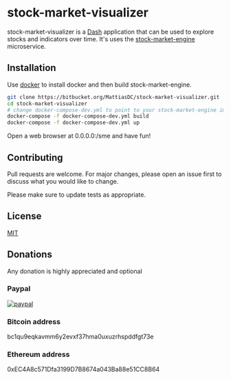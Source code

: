 # stock-market-visualizer

stock-market-visualizer is a [Dash](https://dash.plotly.com/) application that can be used to explore stocks and indicators over time. It's uses the [stock-market-engine](https://bitbucket.org/MattiasDC/stock-market-engine.git) microservice.

## Installation

Use [docker](https://www.docker.com/) to install docker and then build stock-market-engine.

```bash
git clone https://bitbucket.org/MattiasDC/stock-market-visualizer.git
cd stock-market-visualizer
# change docker-compose-dev.yml to point to your stock-market-engine image
docker-compose -f docker-compose-dev.yml build
docker-compose -f docker-compose-dev.yml up
```

Open a web browser at 0.0.0.0:/sme and have fun!

## Contributing
Pull requests are welcome. For major changes, please open an issue first to discuss what you would like to change.

Please make sure to update tests as appropriate.

## License
[MIT](https://choosealicense.com/licenses/mit/)

## Donations
Any donation is highly appreciated and optional

### Paypal
[![paypal](https://www.paypalobjects.com/en_US/i/btn/btn_donateCC_LG.gif)](https://www.paypal.com/cgi-bin/webscr?cmd=_s-xclick&hosted_button_id=BCY3MB2C845WJ)

### Bitcoin address
bc1qu9eqkavmm6y2evxf37hma0uxuzrhspddfgt73e

### Ethereum address
0xEC4A8c571Dfa3199D7B8674a043Ba88e51CC8B64